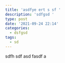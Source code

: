 ```yaml
---
title: 'asdfye ert s sf '
description: 'sdfgsd '
type: post
date: '2021-09-24 22:14'
categories:
  - dsfgsd
tags:
  - sd
---
```

sdfh sdf asd fasdf a
